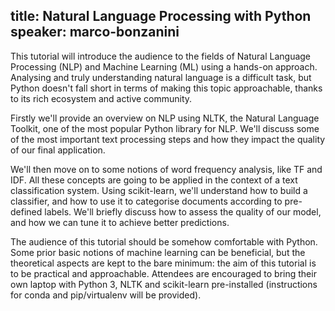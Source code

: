 title: Natural Language Processing with Python
speaker: marco-bonzanini
---
This tutorial will introduce the audience to the fields of Natural Language Processing (NLP) and Machine Learning (ML) using a hands-on approach. Analysing and truly understanding natural language is a difficult task, but Python doesn't fall short in terms of making this topic approachable, thanks to its rich ecosystem and active community.

Firstly we'll provide an overview on NLP using NLTK, the Natural Language Toolkit, one of the most popular Python library for NLP. We'll discuss some of the most important text processing steps and how they impact the quality of our final application.

We'll then move on to some notions of word frequency analysis, like TF and IDF. All these concepts are going to be applied in the context of a text classification system. Using scikit-learn, we'll understand how to build a classifier, and how to use it to categorise documents according to pre-defined labels. We'll briefly discuss how to assess the quality of our model, and how we can tune it to achieve better predictions.

The audience of this tutorial should be somehow comfortable with Python. Some prior basic notions of machine learning can be beneficial, but the theoretical aspects are kept to the bare minimum: the aim of this tutorial is to be practical and approachable. Attendees are encouraged to bring their own laptop with Python 3, NLTK and scikit-learn pre-installed (instructions for conda and pip/virtualenv will be provided).
